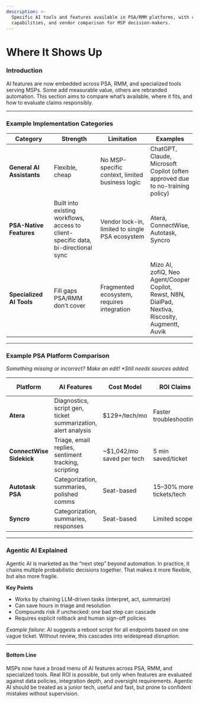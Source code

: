 ```yaml
---
description: >-
  Specific AI tools and features available in PSA/RMM platforms, with costs,
  capabilities, and vendor comparison for MSP decision-makers.
---
```


# Where It Shows Up

### Introduction

AI features are now embedded across PSA, RMM, and specialized tools serving MSPs. Some add measurable value, others are rebranded automation. This section aims to compare what’s available, where it fits, and how to evaluate claims responsibly.&#x20;

***

### **Example Implementation Categories**

<table><thead><tr><th width="143.48828125">Category</th><th width="180.53515625">Strength</th><th width="192.22265625">Limitation</th><th>Examples</th></tr></thead><tbody><tr><td><strong>General AI Assistants</strong></td><td>Flexible, cheap</td><td>No MSP-specific context, limited business logic</td><td>ChatGPT, Claude, Microsoft Copilot (often approved due to no-training policy)</td></tr><tr><td><strong>PSA-Native Features</strong></td><td>Built into existing workflows, access to client-specific data, bi-directional sync</td><td>Vendor lock-in, limited to single PSA ecosystem</td><td>Atera, ConnectWise, Autotask, Syncro</td></tr><tr><td><strong>Specialized AI Tools</strong></td><td>Fill gaps PSA/RMM don’t cover</td><td>Fragmented ecosystem, requires integration</td><td>Mizo AI, zofiQ, Neo Agent/Cooper Copilot, Rewst, N8N, DialPad, Nextiva, Riscosity, Augmentt, Auvik</td></tr></tbody></table>

***

### **Example PSA Platform Comparison**

_Something missing or incorrect? Make an edit! \*Still needs sources added._

<table><thead><tr><th width="126.27734375">Platform</th><th width="208.09375">AI Features</th><th width="138.66015625">Cost Model</th><th width="140.65234375">ROI Claims</th><th>Data Handling</th></tr></thead><tbody><tr><td><strong>Atera</strong></td><td>Diagnostics, script gen, ticket summarization, alert analysis</td><td>$129+/tech/mo</td><td>Faster troubleshooting</td><td>SOC 2, ISO 27001</td></tr><tr><td><strong>ConnectWise Sidekick</strong></td><td>Triage, email replies, sentiment tracking, scripting</td><td>~$1,042/mo saved per tech</td><td>5 min saved/ticket</td><td>No-training, secure access</td></tr><tr><td><strong>Autotask PSA</strong></td><td>Categorization, summaries, polished comms</td><td>Seat-based</td><td>15–30% more tickets/tech</td><td>DPA, least-privilege</td></tr><tr><td><strong>Syncro</strong></td><td>Categorization, summaries, responses</td><td>Seat-based</td><td>Limited scope</td><td>Review privacy policy</td></tr></tbody></table>

***

### Agentic AI Explained

Agentic AI is marketed as the “next step” beyond automation. In practice, it chains multiple probabilistic decisions together. That makes it more flexible, but also more fragile.

**Key Points**

* Works by chaining LLM-driven tasks (interpret, act, summarize)
* Can save hours in triage and resolution
* Compounds risk if unchecked: one bad step can cascade
* Requires explicit rollback and human sign-off policies

_Example failure_: AI suggests a reboot script for all endpoints based on one vague ticket. Without review, this cascades into widespread disruption.

***

#### Bottom Line

MSPs now have a broad menu of AI features across PSA, RMM, and specialized tools. Real ROI is possible, but only when features are evaluated against data policies, integration depth, and oversight requirements. Agentic AI should be treated as a junior tech, useful and fast, but prone to confident mistakes without supervision.
